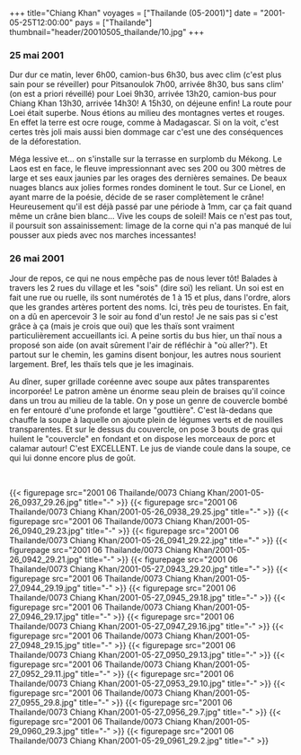 +++
title="Chiang Khan"
voyages = ["Thailande (05-2001)"]
date = "2001-05-25T12:00:00"
pays = ["Thailande"]
thumbnail="header/20010505_thailande/10.jpg"
+++
### 25 mai 2001

Dur dur ce matin, lever 6h00, camion-bus 6h30, bus avec clim (c'est plus sain 
pour se réveiller) pour Pitsanoulok 7h00, arrivée 8h30, bus sans clim' (on est 
a priori réveillé) pour Loei 9h30, arrivée 13h20, camion-bus pour Chiang Khan 
13h30, arrivée 14h30! A 15h30, on déjeune enfin! La route pour Loei était superbe. 
Nous étions au milieu des montagnes vertes et rouges. En effet la terre est 
ocre rouge, comme à Madagascar. Si on la voit, c'est certes très joli mais aussi 
bien dommage car c'est une des conséquences de la déforestation.

Méga lessive et... on s'installe sur la terrasse en surplomb du Mékong. Le 
Laos est en face, le fleuve impressionnant avec ses 200 ou 300 mètres de large 
et ses eaux jaunies par les orages des dernières semaines. De beaux nuages blancs 
aux jolies formes rondes dominent le tout. Sur ce Lionel, en ayant marre de 
la poésie, décide de se raser complètement le crâne! Heureusement qu'il est 
déjà passé par une période à 1mm, car ça fait quand même un crâne bien blanc... 
Vive les coups de soleil! Mais ce n'est pas tout, il poursuit son assainissement: 
limage de la corne qui n'a pas manqué de lui pousser aux pieds avec nos marches 
incessantes! 

### 26 mai 2001

Jour de repos, ce qui ne nous empêche pas de nous lever tôt! Balades à travers 
les 2 rues du village et les "sois" (dire soï) les reliant. Un soi est en fait 
une rue ou ruelle, ils sont numérotés de 1 à 15 et plus, dans l'ordre, alors 
que les grandes artères portent des noms. Ici, très peu de touristes. En fait, 
on a dû en apercevoir 3 le soir au fond d'un resto! Je ne sais pas si c'est 
grâce à ça (mais je crois que oui) que les thaïs sont vraiment particulièrement 
accueillants ici. A peine sortis du bus hier, un thaï nous a proposé son aide 
(on avait sûrement l'air de réfléchir à "où aller?"). Et partout sur le chemin, 
les gamins disent bonjour, les autres nous sourient largement. Bref, les thaïs 
tels que je les imaginais.

Au dîner, super grillade coréenne avec soupe aux pâtes transparentes incorporée! 
Le patron amène un énorme seau plein de braises qu'il coince dans un trou au 
milieu de la table. On y pose un genre de couvercle bombé en fer entouré d'une 
profonde et large "gouttière". C'est là-dedans que chauffe la soupe à laquelle 
on ajoute plein de légumes verts et de nouilles transparentes. Et sur le dessus 
du couvercle, on pose 3 bouts de gras qui huilent le "couvercle" en fondant 
et on dispose les morceaux de porc et calamar autour! C'est EXCELLENT. Le jus 
de viande coule dans la soupe, ce qui lui donne encore plus de goût.

&nbsp;


<div id="TOTO">{{< figurepage src="2001 06 Thailande/0073 Chiang Khan/2001-05-26_0937_29.26.jpg" title="-"  >}}
{{< figurepage src="2001 06 Thailande/0073 Chiang Khan/2001-05-26_0938_29.25.jpg" title="-"  >}}
{{< figurepage src="2001 06 Thailande/0073 Chiang Khan/2001-05-26_0940_29.23.jpg" title="-"  >}}
{{< figurepage src="2001 06 Thailande/0073 Chiang Khan/2001-05-26_0941_29.22.jpg" title="-"  >}}
{{< figurepage src="2001 06 Thailande/0073 Chiang Khan/2001-05-26_0942_29.21.jpg" title="-"  >}}
{{< figurepage src="2001 06 Thailande/0073 Chiang Khan/2001-05-27_0943_29.20.jpg" title="-"  >}}
{{< figurepage src="2001 06 Thailande/0073 Chiang Khan/2001-05-27_0944_29.19.jpg" title="-"  >}}
{{< figurepage src="2001 06 Thailande/0073 Chiang Khan/2001-05-27_0945_29.18.jpg" title="-"  >}}
{{< figurepage src="2001 06 Thailande/0073 Chiang Khan/2001-05-27_0946_29.17.jpg" title="-"  >}}
{{< figurepage src="2001 06 Thailande/0073 Chiang Khan/2001-05-27_0947_29.16.jpg" title="-"  >}}
{{< figurepage src="2001 06 Thailande/0073 Chiang Khan/2001-05-27_0948_29.15.jpg" title="-"  >}}
{{< figurepage src="2001 06 Thailande/0073 Chiang Khan/2001-05-27_0950_29.13.jpg" title="-"  >}}
{{< figurepage src="2001 06 Thailande/0073 Chiang Khan/2001-05-27_0952_29.11.jpg" title="-"  >}}
{{< figurepage src="2001 06 Thailande/0073 Chiang Khan/2001-05-27_0953_29.10.jpg" title="-"  >}}
{{< figurepage src="2001 06 Thailande/0073 Chiang Khan/2001-05-27_0955_29.8.jpg" title="-"  >}}
{{< figurepage src="2001 06 Thailande/0073 Chiang Khan/2001-05-27_0956_29.7.jpg" title="-"  >}}
{{< figurepage src="2001 06 Thailande/0073 Chiang Khan/2001-05-29_0960_29.3.jpg" title="-"  >}}
{{< figurepage src="2001 06 Thailande/0073 Chiang Khan/2001-05-29_0961_29.2.jpg" title="-"  >}}
</DIV>

